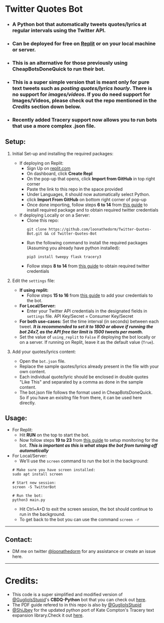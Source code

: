 # Twitter Quotes Bot

* ### A Python bot that automatically tweets quotes/lyrics at regular intervals using the Twitter API.
* ### Can be deployed for free on [Replit](https://replit.com) or on your local machine or server.
* ### This is an alternative for those previously using CheapBotsDoneQuick to run their bot.
* ### This is a super simple version that is meant only for pure text tweets such as *posting quotes/lyrics hourly*. There is no support for *images/videos*. If you do need support for Images/Videos, please check out the repo mentioned in the *Credits* section down below.
* ### Recently added Tracery support now allows you to run bots that use a more complex .json file.

## Setup:

1. Initial Set-up and installing the required packages:
   - If deploying on Replit:
     - Sign Up on [replit.com](https://replit.com)
     - On dashboard, click **Create Repl**
     - On the pop-up that opens, click **Import from GitHub** in top right corner
     - Paste the link to this repo in the space provided
     - Under Languages, it should now automatically select Python.
     - click **Import From GitHub** on bottom right corner of pop-up
     - Once done importing, follow steps **6 to 14** from [this guide](https://github.com/loonathedorm/Twitter-Quotes-Bot/blob/main/CBDQ-like%20Python%20Bot%20Hosting.pdf) to install required package and to obtain required twitter credentials
   - If deploying Locally or on a Server:
     - Clone this repo:
       ```
       git clone https://github.com/loonathedorm/Twitter-Quotes-Bot.git && cd Twitter-Quotes-Bot
       ```
     - Run the following command to install the required packages (Assuming you already have python installed):
       ```
       pip3 install tweepy flask tracery3
       ```
     - Follow steps **8 to 14** from [this guide](https://github.com/loonathedorm/Twitter-Quotes-Bot/blob/main/CBDQ-like%20Python%20Bot%20Hosting.pdf) to obtain required twitter credentials
2. Edit the `settings` file:
   - **If using replit:**
      - Follow steps **15 to 16** from [this guide](https://github.com/loonathedorm/Twitter-Quotes-Bot/blob/main/CBDQ-like%20Python%20Bot%20Hosting.pdf) to add your credentials to the bot.
   - **For Local/Server:**
      - Enter your Twitter API credentials in the designated fields in `settings` file. API Key/Secret = Consumer Key/Secret
   - **For both use-cases:** Set the time interval (in seconds) between each tweet. ***It is recommended to set it to 1800 or above if running the bot 24x7, as the API free tier limit is 1500 tweets per month.***
   - Set the value of `using_replit` to `False` if deploying the bot locally or on a server. If running on Replit, leave it as the default value (`True`).

3. Add your quotes/lyrics content:
   - Open the `bot.json` file.
   - Replace the sample quotes/lyrics already present in the file with your own content.
   - Each individual quote/lyric should be enclosed in double quotes "Like This" and separated by a comma as done in the sample content.
   - The bot.json file follows the format used in CheapBotsDoneQuick. So if you have an exisitng file from there, it can be used here directly.

## Usage:

- For Replit:
    - Hit **RUN** on the top to start the bot.
    - Now follow steps **19 to 23** from [this guide](https://github.com/loonathedorm/Twitter-Quotes-Bot/blob/main/CBDQ-like%20Python%20Bot%20Hosting.pdf) to setup monitoring for the bot. ***This is important as this is what stops the bot from turning off automatically***
- For Local/Server:
    - We'll use the `screen` command to run the bot in the background:
    ```shell
    # Make sure you have screen installed:
    sudo apt install screen

    # Start new session:
    screen -S TwitterBot

    # Run the bot:
    python3 main.py
    ```
    - Hit Ctrl+A+D to exit the screen session, the bot should continue to run in the background.
    - To get back to the bot you can use the command ```screen -r```
---

## Contact: 
- DM me on twitter [@loonathedorm](https://twitter.com/loonathedorm) for any assistance or create an issue here.

---

# Credits:
- This code is a super simplified and modified version of [@GuglioIsStupid](https://github.com/GuglioIsStupid/)'s **CBDQ-Python** bot that you can check out [here](https://github.com/GuglioIsStupid/CBDQ-Python).
- The PDF guide refered to in this repo is also by [@GuglioIsStupid](https://github.com/GuglioIsStupid/)
- [@ShiJbey](https://github.com/ShiJbey) for the updated python port of Kate Compton's Tracery text expansion library.Check it out [here](https://github.com/ShiJbey/pytracery3).
